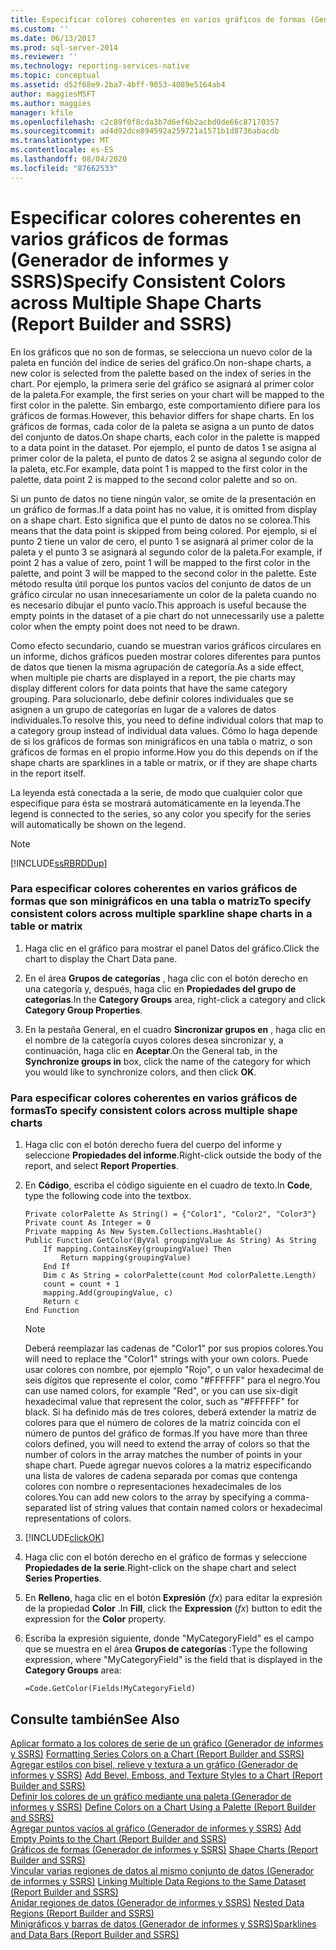 ```yaml
---
title: Especificar colores coherentes en varios gráficos de formas (Generador de informes y SSRS) | Microsoft Docs
ms.custom: ''
ms.date: 06/13/2017
ms.prod: sql-server-2014
ms.reviewer: ''
ms.technology: reporting-services-native
ms.topic: conceptual
ms.assetid: d52f68e9-2ba7-4bff-9053-4089e5164ab4
author: maggiesMSFT
ms.author: maggies
manager: kfile
ms.openlocfilehash: c2c89f0f8cda3b7d6ef6b2acbd0de66c87170357
ms.sourcegitcommit: ad4d92dce894592a259721a1571b1d8736abacdb
ms.translationtype: MT
ms.contentlocale: es-ES
ms.lasthandoff: 08/04/2020
ms.locfileid: "87662533"
---
```

# <a name="specify-consistent-colors-across-multiple-shape-charts-report-builder-and-ssrs"></a><span data-ttu-id="ee6b2-102">Especificar colores coherentes en varios gráficos de formas (Generador de informes y SSRS)</span><span class="sxs-lookup"><span data-stu-id="ee6b2-102">Specify Consistent Colors across Multiple Shape Charts (Report Builder and SSRS)</span></span>
  <span data-ttu-id="ee6b2-103">En los gráficos que no son de formas, se selecciona un nuevo color de la paleta en función del índice de series del gráfico.</span><span class="sxs-lookup"><span data-stu-id="ee6b2-103">On non-shape charts, a new color is selected from the palette based on the index of series in the chart.</span></span> <span data-ttu-id="ee6b2-104">Por ejemplo, la primera serie del gráfico se asignará al primer color de la paleta.</span><span class="sxs-lookup"><span data-stu-id="ee6b2-104">For example, the first series on your chart will be mapped to the first color in the palette.</span></span> <span data-ttu-id="ee6b2-105">Sin embargo, este comportamiento difiere para los gráficos de formas.</span><span class="sxs-lookup"><span data-stu-id="ee6b2-105">However, this behavior differs for shape charts.</span></span> <span data-ttu-id="ee6b2-106">En los gráficos de formas, cada color de la paleta se asigna a un punto de datos del conjunto de datos.</span><span class="sxs-lookup"><span data-stu-id="ee6b2-106">On shape charts, each color in the palette is mapped to a data point in the dataset.</span></span> <span data-ttu-id="ee6b2-107">Por ejemplo, el punto de datos 1 se asigna al primer color de la paleta, el punto de datos 2 se asigna al segundo color de la paleta, etc.</span><span class="sxs-lookup"><span data-stu-id="ee6b2-107">For example, data point 1 is mapped to the first color in the palette, data point 2 is mapped to the second color palette and so on.</span></span>  
  
 <span data-ttu-id="ee6b2-108">Si un punto de datos no tiene ningún valor, se omite de la presentación en un gráfico de formas.</span><span class="sxs-lookup"><span data-stu-id="ee6b2-108">If a data point has no value, it is omitted from display on a shape chart.</span></span> <span data-ttu-id="ee6b2-109">Esto significa que el punto de datos no se colorea.</span><span class="sxs-lookup"><span data-stu-id="ee6b2-109">This means that the data point is skipped from being colored.</span></span> <span data-ttu-id="ee6b2-110">Por ejemplo, si el punto 2 tiene un valor de cero, el punto 1 se asignará al primer color de la paleta y el punto 3 se asignará al segundo color de la paleta.</span><span class="sxs-lookup"><span data-stu-id="ee6b2-110">For example, if point 2 has a value of zero, point 1 will be mapped to the first color in the palette, and point 3 will be mapped to the second color in the palette.</span></span> <span data-ttu-id="ee6b2-111">Este método resulta útil porque los puntos vacíos del conjunto de datos de un gráfico circular no usan innecesariamente un color de la paleta cuando no es necesario dibujar el punto vacío.</span><span class="sxs-lookup"><span data-stu-id="ee6b2-111">This approach is useful because the empty points in the dataset of a pie chart do not unnecessarily use a palette color when the empty point does not need to be drawn.</span></span>  
  
 <span data-ttu-id="ee6b2-112">Como efecto secundario, cuando se muestran varios gráficos circulares en un informe, dichos gráficos pueden mostrar colores diferentes para puntos de datos que tienen la misma agrupación de categoría.</span><span class="sxs-lookup"><span data-stu-id="ee6b2-112">As a side effect, when multiple pie charts are displayed in a report, the pie charts may display different colors for data points that have the same category grouping.</span></span> <span data-ttu-id="ee6b2-113">Para solucionarlo, debe definir colores individuales que se asignen a un grupo de categorías en lugar de a valores de datos individuales.</span><span class="sxs-lookup"><span data-stu-id="ee6b2-113">To resolve this, you need to define individual colors that map to a category group instead of individual data values.</span></span> <span data-ttu-id="ee6b2-114">Cómo lo haga depende de si los gráficos de formas son minigráficos en una tabla o matriz, o son gráficos de formas en el propio informe.</span><span class="sxs-lookup"><span data-stu-id="ee6b2-114">How you do this depends on if the shape charts are sparklines in a table or matrix, or if they are shape charts in the report itself.</span></span>  
  
 <span data-ttu-id="ee6b2-115">La leyenda está conectada a la serie, de modo que cualquier color que especifique para ésta se mostrará automáticamente en la leyenda.</span><span class="sxs-lookup"><span data-stu-id="ee6b2-115">The legend is connected to the series, so any color you specify for the series will automatically be shown on the legend.</span></span>  
  
> [!NOTE]  
>  [!INCLUDE[ssRBRDDup](../../includes/ssrbrddup-md.md)]  
  
### <a name="to-specify-consistent-colors-across-multiple-sparkline-shape-charts-in-a-table-or-matrix"></a><span data-ttu-id="ee6b2-116">Para especificar colores coherentes en varios gráficos de formas que son minigráficos en una tabla o matriz</span><span class="sxs-lookup"><span data-stu-id="ee6b2-116">To specify consistent colors across multiple sparkline shape charts in a table or matrix</span></span>  
  
1.  <span data-ttu-id="ee6b2-117">Haga clic en el gráfico para mostrar el panel Datos del gráfico.</span><span class="sxs-lookup"><span data-stu-id="ee6b2-117">Click the chart to display the Chart Data pane.</span></span>  
  
2.  <span data-ttu-id="ee6b2-118">En el área **Grupos de categorías** , haga clic con el botón derecho en una categoría y, después, haga clic en **Propiedades del grupo de categorías**.</span><span class="sxs-lookup"><span data-stu-id="ee6b2-118">In the **Category Groups** area, right-click a category and click **Category Group Properties**.</span></span>  
  
3.  <span data-ttu-id="ee6b2-119">En la pestaña General, en el cuadro **Sincronizar grupos en** , haga clic en el nombre de la categoría cuyos colores desea sincronizar y, a continuación, haga clic en **Aceptar**.</span><span class="sxs-lookup"><span data-stu-id="ee6b2-119">On the General tab, in the **Synchronize groups in** box, click the name of the category for which you would like to synchronize colors, and then click **OK**.</span></span>  
  
### <a name="to-specify-consistent-colors-across-multiple-shape-charts"></a><span data-ttu-id="ee6b2-120">Para especificar colores coherentes en varios gráficos de formas</span><span class="sxs-lookup"><span data-stu-id="ee6b2-120">To specify consistent colors across multiple shape charts</span></span>  
  
1.  <span data-ttu-id="ee6b2-121">Haga clic con el botón derecho fuera del cuerpo del informe y seleccione **Propiedades del informe**.</span><span class="sxs-lookup"><span data-stu-id="ee6b2-121">Right-click outside the body of the report, and select **Report Properties**.</span></span>  
  
2.  <span data-ttu-id="ee6b2-122">En **Código**, escriba el código siguiente en el cuadro de texto.</span><span class="sxs-lookup"><span data-stu-id="ee6b2-122">In **Code**, type the following code into the textbox.</span></span>  
  
    ```  
    Private colorPalette As String() = {"Color1", "Color2", "Color3"}  
    Private count As Integer = 0  
    Private mapping As New System.Collections.Hashtable()  
    Public Function GetColor(ByVal groupingValue As String) As String  
        If mapping.ContainsKey(groupingValue) Then  
            Return mapping(groupingValue)  
        End If  
        Dim c As String = colorPalette(count Mod colorPalette.Length)  
        count = count + 1  
        mapping.Add(groupingValue, c)  
        Return c  
    End Function  
    ```  
  
    > [!NOTE]  
    >  <span data-ttu-id="ee6b2-123">Deberá reemplazar las cadenas de "Color1" por sus propios colores.</span><span class="sxs-lookup"><span data-stu-id="ee6b2-123">You will need to replace the "Color1" strings with your own colors.</span></span> <span data-ttu-id="ee6b2-124">Puede usar colores con nombre, por ejemplo "Rojo", o un valor hexadecimal de seis dígitos que represente el color, como "#FFFFFF" para el negro.</span><span class="sxs-lookup"><span data-stu-id="ee6b2-124">You can use named colors, for example "Red", or you can use six-digit hexadecimal value that represent the color, such as "#FFFFFF" for black.</span></span> <span data-ttu-id="ee6b2-125">Si ha definido más de tres colores, deberá extender la matriz de colores para que el número de colores de la matriz coincida con el número de puntos del gráfico de formas.</span><span class="sxs-lookup"><span data-stu-id="ee6b2-125">If you have more than three colors defined, you will need to extend the array of colors so that the number of colors in the array matches the number of points in your shape chart.</span></span> <span data-ttu-id="ee6b2-126">Puede agregar nuevos colores a la matriz especificando una lista de valores de cadena separada por comas que contenga colores con nombre o representaciones hexadecimales de los colores.</span><span class="sxs-lookup"><span data-stu-id="ee6b2-126">You can add new colors to the array by specifying a comma-separated list of string values that contain named colors or hexadecimal representations of colors.</span></span>  
  
3.  [!INCLUDE[clickOK](../../includes/clickok-md.md)]  
  
4.  <span data-ttu-id="ee6b2-127">Haga clic con el botón derecho en el gráfico de formas y seleccione **Propiedades de la serie**.</span><span class="sxs-lookup"><span data-stu-id="ee6b2-127">Right-click on the shape chart and select **Series Properties**.</span></span>  
  
5.  <span data-ttu-id="ee6b2-128">En **Relleno**, haga clic en el botón **Expresión** (*fx*) para editar la expresión de la propiedad **Color** .</span><span class="sxs-lookup"><span data-stu-id="ee6b2-128">In **Fill**, click the **Expression** (*fx*) button to edit the expression for the **Color** property.</span></span>  
  
6.  <span data-ttu-id="ee6b2-129">Escriba la expresión siguiente, donde "MyCategoryField" es el campo que se muestra en el área **Grupos de categorías** :</span><span class="sxs-lookup"><span data-stu-id="ee6b2-129">Type the following expression, where "MyCategoryField" is the field that is displayed in the **Category Groups** area:</span></span>  
  
    ```  
    =Code.GetColor(Fields!MyCategoryField)  
    ```  
  
## <a name="see-also"></a><span data-ttu-id="ee6b2-130">Consulte también</span><span class="sxs-lookup"><span data-stu-id="ee6b2-130">See Also</span></span>  
 <span data-ttu-id="ee6b2-131">[Aplicar formato a los colores de serie de un gráfico &#40;Generador de informes y SSRS&#41;](formatting-series-colors-on-a-chart-report-builder-and-ssrs.md) </span><span class="sxs-lookup"><span data-stu-id="ee6b2-131">[Formatting Series Colors on a Chart &#40;Report Builder and SSRS&#41;](formatting-series-colors-on-a-chart-report-builder-and-ssrs.md) </span></span>  
 <span data-ttu-id="ee6b2-132">[Agregar estilos con bisel, relieve y textura a un gráfico &#40;Generador de informes y SSRS&#41;](chart-effects-add-bevel-emboss-or-texture-report-builder.md) </span><span class="sxs-lookup"><span data-stu-id="ee6b2-132">[Add Bevel, Emboss, and Texture Styles to a Chart &#40;Report Builder and SSRS&#41;](chart-effects-add-bevel-emboss-or-texture-report-builder.md) </span></span>  
 <span data-ttu-id="ee6b2-133">[Definir los colores de un gráfico mediante una paleta &#40;Generador de informes y SSRS&#41;](define-colors-on-a-chart-using-a-palette-report-builder-and-ssrs.md) </span><span class="sxs-lookup"><span data-stu-id="ee6b2-133">[Define Colors on a Chart Using a Palette &#40;Report Builder and SSRS&#41;](define-colors-on-a-chart-using-a-palette-report-builder-and-ssrs.md) </span></span>  
 <span data-ttu-id="ee6b2-134">[Agregar puntos vacíos al gráfico &#40;Generador de informes y SSRS&#41;](add-empty-points-to-a-chart-report-builder-and-ssrs.md) </span><span class="sxs-lookup"><span data-stu-id="ee6b2-134">[Add Empty Points to the Chart &#40;Report Builder and SSRS&#41;](add-empty-points-to-a-chart-report-builder-and-ssrs.md) </span></span>  
 <span data-ttu-id="ee6b2-135">[Gráficos de formas &#40;Generador de informes y SSRS&#41;](charts-report-builder-and-ssrs.md) </span><span class="sxs-lookup"><span data-stu-id="ee6b2-135">[Shape Charts &#40;Report Builder and SSRS&#41;](charts-report-builder-and-ssrs.md) </span></span>  
 <span data-ttu-id="ee6b2-136">[Vincular varias regiones de datos al mismo conjunto de datos &#40;Generador de informes y SSRS&#41;](linking-multiple-data-regions-to-the-same-dataset-report-builder-and-ssrs.md) </span><span class="sxs-lookup"><span data-stu-id="ee6b2-136">[Linking Multiple Data Regions to the Same Dataset &#40;Report Builder and SSRS&#41;](linking-multiple-data-regions-to-the-same-dataset-report-builder-and-ssrs.md) </span></span>  
 <span data-ttu-id="ee6b2-137">[Anidar regiones de datos &#40;Generador de informes y SSRS&#41;](nested-data-regions-report-builder-and-ssrs.md) </span><span class="sxs-lookup"><span data-stu-id="ee6b2-137">[Nested Data Regions &#40;Report Builder and SSRS&#41;](nested-data-regions-report-builder-and-ssrs.md) </span></span>  
 [<span data-ttu-id="ee6b2-138">Minigráficos y barras de datos &#40;Generador de informes y SSRS&#41;</span><span class="sxs-lookup"><span data-stu-id="ee6b2-138">Sparklines and Data Bars &#40;Report Builder and SSRS&#41;</span></span>](sparklines-and-data-bars-report-builder-and-ssrs.md)  
  
  

